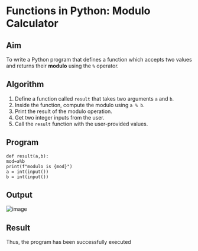 # Functions in Python: Modulo Calculator

##  Aim
To write a Python program that defines a function which accepts two values and returns their **modulo** using the `%` operator.

##  Algorithm
1. Define a function called `result` that takes two arguments `a` and `b`.
2. Inside the function, compute the modulo using `a % b`.
3. Print the result of the modulo operation.
4. Get two integer inputs from the user.
5. Call the `result` function with the user-provided values.

##  Program
~~~
def result(a,b): 
mod=a%b 
print(f"modulo is {mod}") 
a = int(input()) 
b = int(input()) 
~~~

## Output
![image](https://github.com/user-attachments/assets/867a0537-7892-4fcb-aeaa-6151e8b391e7)

## Result
Thus, the program has been successfully executed 
